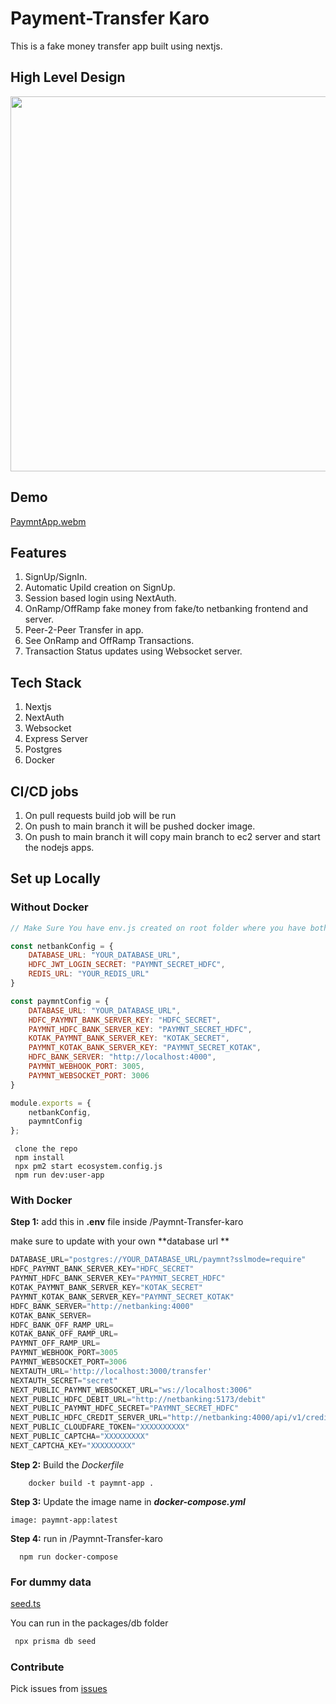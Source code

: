 # Payment-Transfer Karo

This is a fake money transfer app built using nextjs.

## High Level Design

<img src=https://github.com/Arunshaik2001/Paymnt-Transfer-karo/assets/50947867/374d9e65-499d-4404-be50-dcdf8a58d398 height=600px />


## Demo

[PaymntApp.webm](https://github.com/Arunshaik2001/Paymnt-Transfer-karo/assets/50947867/915853c3-3aa0-489f-801d-8ce73030be96)



## Features
 1. SignUp/SignIn.
 2. Automatic UpiId creation on SignUp.
 3. Session based login using NextAuth.
 4. OnRamp/OffRamp fake money from fake/to netbanking frontend and server.
 5. Peer-2-Peer Transfer in app.
 6. See OnRamp and OffRamp Transactions.
 7. Transaction Status updates using Websocket server.


## Tech Stack
 1. Nextjs
 2. NextAuth
 3. Websocket
 4. Express Server
 5. Postgres
 6. Docker

## CI/CD jobs
 1. On pull requests build job will be run
 2. On push to main branch it will be pushed docker image.
 3. On push to main branch it will copy main branch to ec2 server and start the nodejs apps.

## Set up Locally

### Without Docker
```js
// Make Sure You have env.js created on root folder where you have both netbanking and paymnt repo.

const netbankConfig = {
    DATABASE_URL: "YOUR_DATABASE_URL",
    HDFC_JWT_LOGIN_SECRET: "PAYMNT_SECRET_HDFC",
    REDIS_URL: "YOUR_REDIS_URL"
}

const paymntConfig = {
    DATABASE_URL: "YOUR_DATABASE_URL",
    HDFC_PAYMNT_BANK_SERVER_KEY: "HDFC_SECRET",
    PAYMNT_HDFC_BANK_SERVER_KEY: "PAYMNT_SECRET_HDFC",
    KOTAK_PAYMNT_BANK_SERVER_KEY: "KOTAK_SECRET",
    PAYMNT_KOTAK_BANK_SERVER_KEY: "PAYMNT_SECRET_KOTAK",
    HDFC_BANK_SERVER: "http://localhost:4000",
    PAYMNT_WEBHOOK_PORT: 3005,
    PAYMNT_WEBSOCKET_PORT: 3006
}

module.exports = {
    netbankConfig,
    paymntConfig
};

```

```
 clone the repo
 npm install
 npx pm2 start ecosystem.config.js
 npm run dev:user-app
```

### With Docker

**Step 1:** add this in **.env** file inside /Paymnt-Transfer-karo

make sure to update with your own **database url **
```js
DATABASE_URL="postgres://YOUR_DATABASE_URL/paymnt?sslmode=require"
HDFC_PAYMNT_BANK_SERVER_KEY="HDFC_SECRET"
PAYMNT_HDFC_BANK_SERVER_KEY="PAYMNT_SECRET_HDFC"
KOTAK_PAYMNT_BANK_SERVER_KEY="KOTAK_SECRET"
PAYMNT_KOTAK_BANK_SERVER_KEY="PAYMNT_SECRET_KOTAK"
HDFC_BANK_SERVER="http://netbanking:4000"
KOTAK_BANK_SERVER=
HDFC_BANK_OFF_RAMP_URL=
KOTAK_BANK_OFF_RAMP_URL=
PAYMNT_OFF_RAMP_URL=
PAYMNT_WEBHOOK_PORT=3005
PAYMNT_WEBSOCKET_PORT=3006
NEXTAUTH_URL='http://localhost:3000/transfer'
NEXTAUTH_SECRET="secret"
NEXT_PUBLIC_PAYMNT_WEBSOCKET_URL="ws://localhost:3006"
NEXT_PUBLIC_HDFC_DEBIT_URL="http://netbanking:5173/debit"
NEXT_PUBLIC_PAYMNT_HDFC_SECRET="PAYMNT_SECRET_HDFC"
NEXT_PUBLIC_HDFC_CREDIT_SERVER_URL="http://netbanking:4000/api/v1/credit"
NEXT_PUBLIC_CLOUDFARE_TOKEN="XXXXXXXXXX"
NEXT_PUBLIC_CAPTCHA="XXXXXXXXX"
NEXT_CAPTCHA_KEY="XXXXXXXXX"
```

**Step 2:**
Build the _Dockerfile_

```shell
    docker build -t paymnt-app .
```

**Step 3:**
Update the image name in _**docker-compose.yml**_

    image: paymnt-app:latest

**Step 4:**
run in /Paymnt-Transfer-karo

  ```shell
    npm run docker-compose
  ```

### For dummy data
[seed.ts](https://github.com/Arunshaik2001/Paymnt-Transfer-karo/blob/main/packages/db/prisma/seed.ts)

You can run in the packages/db folder
```sh
 npx prisma db seed
```

### Contribute
Pick issues from [issues](https://github.com/Arunshaik2001/Paymnt-Transfer-karo/issues)

